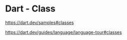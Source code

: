 # Dart - Class

<https://dart.dev/samples#classes>

<https://dart.dev/guides/language/language-tour#classes>
